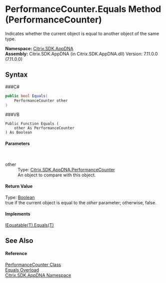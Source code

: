 # PerformanceCounter.Equals Method (PerformanceCounter)
 

Indicates whether the current object is equal to another object of the same type.

**Namespace:**&nbsp;<a href="N_Citrix_SDK_AppDNA">Citrix.SDK.AppDNA</a><br />**Assembly:**&nbsp;Citrix.SDK.AppDNA (in Citrix.SDK.AppDNA.dll) Version: 7.11.0.0 (7.11.0.0)

## Syntax

###C#
```csharp
public bool Equals(
	PerformanceCounter other
)
```

###VB
```vbnet
Public Function Equals ( 
	other As PerformanceCounter
) As Boolean
```


#### Parameters
&nbsp;<dl><dt>other</dt><dd>Type: <a href="T_Citrix_SDK_AppDNA_PerformanceCounter">Citrix.SDK.AppDNA.PerformanceCounter</a><br />An object to compare with this object.</dd></dl>

#### Return Value
Type: <a href="http://msdn2.microsoft.com/en-us/library/a28wyd50" target="_blank">Boolean</a><br />true if the current object is equal to the *other* parameter; otherwise, false.

#### Implements
<a href="http://msdn2.microsoft.com/en-us/library/ms131190" target="_blank">IEquatable(T).Equals(T)</a><br />

## See Also


#### Reference
<a href="T_Citrix_SDK_AppDNA_PerformanceCounter">PerformanceCounter Class</a><br /><a href="Overload_Citrix_SDK_AppDNA_PerformanceCounter_Equals">Equals Overload</a><br /><a href="N_Citrix_SDK_AppDNA">Citrix.SDK.AppDNA Namespace</a><br />